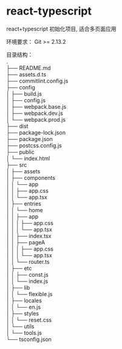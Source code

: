 # react-typescript

react+typescript 初始化项目, 适合多页面应用

环境要求：
Git >= 2.13.2

目录结构：  
.  
├── README.md  
├── assets.d.ts  
├── commitlint.config.js  
├── config  
│ ├── build.js  
│ ├── config.js  
│ ├── webpack.base.js  
│ ├── webpack.dev.js  
│ └── webpack.prod.js  
├── dist  
├── package-lock.json  
├── package.json  
├── postcss.config.js  
├── public  
│ └── index.html  
├── src  
│ ├── assets  
│ ├── components  
│ │ └── app  
│ │ ├── app.css  
│ │ └── app.tsx  
│ ├── entries  
│ │ └── home  
│ │ ├── app  
│ │ │ ├── app.css  
│ │ │ └── app.tsx  
│ │ ├── index.tsx  
│ │ ├── pageA  
│ │ │ ├── app.css  
│ │ │ └── app.tsx  
│ │ └── router.ts  
│ ├── etc  
│ │ ├── const.js  
│ │ └── index.js  
│ ├── lib  
│ │ └── flexible.js  
│ ├── locales  
│ │ └── en.js  
│ ├── styles  
│ │ └── reset.css  
│ └── utils  
│ └── tools.js  
└── tsconfig.json
